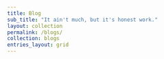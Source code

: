 ```yaml
---
title: Blog
sub_title: "It ain't much, but it's honest work."
layout: collection
permalink: /blogs/
collection: blogs
entries_layout: grid
---
```


<!-- layout: collection  -->